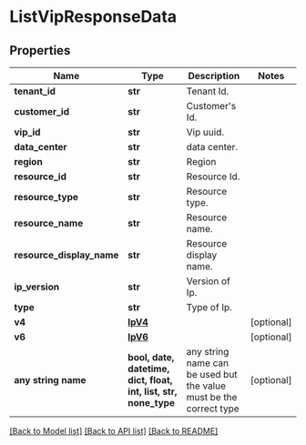 # ListVipResponseData


## Properties
Name | Type | Description | Notes
------------ | ------------- | ------------- | -------------
**tenant_id** | **str** | Tenant Id. | 
**customer_id** | **str** | Customer&#39;s Id. | 
**vip_id** | **str** | Vip uuid. | 
**data_center** | **str** | data center. | 
**region** | **str** | Region | 
**resource_id** | **str** | Resource Id. | 
**resource_type** | **str** | Resource type. | 
**resource_name** | **str** | Resource name. | 
**resource_display_name** | **str** | Resource display name. | 
**ip_version** | **str** | Version of Ip. | 
**type** | **str** | Type of Ip. | 
**v4** | [**IpV4**](IpV4.md) |  | [optional] 
**v6** | [**IpV6**](IpV6.md) |  | [optional] 
**any string name** | **bool, date, datetime, dict, float, int, list, str, none_type** | any string name can be used but the value must be the correct type | [optional]

[[Back to Model list]](../README.md#documentation-for-models) [[Back to API list]](../README.md#documentation-for-api-endpoints) [[Back to README]](../README.md)


